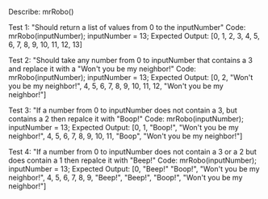 Describe: mrRobo()

Test 1: "Should return a list of values from 0 to the inputNumber"
Code:
mrRobo(inputNumber);
inputNumber = 13;
Expected Output: [0, 1, 2, 3, 4, 5, 6, 7, 8, 9, 10, 11, 12, 13]

Test 2: "Should take any number from 0 to inputNumber that contains a 3 and replace it with a "Won't you be my neighbor!"
Code:
mrRobo(inputNumber);
inputNumber = 13;
Expected Output: [0, 2, "Won't you be my neighbor!", 4, 5, 6, 7, 8, 9, 10, 11, 12, "Won't you be my neighbor!"]

Test 3: "If a number from 0 to inputNumber does not contain a 3, but contains a 2 then repalce it with "Boop!"
Code:
mrRobo(inputNumber);
inputNumber = 13;
Expected Output: [0, 1, "Boop!", "Won't you be my neighbor!", 4, 5, 6, 7, 8, 9, 10, 11, "Boop", "Won't you be my neighbor!"]

Test 4: "If a number from 0 to inputNumber does not contain a 3 or a 2 but does contain a 1 then repalce it with "Beep!"
Code:
mrRobo(inputNumber);
inputNumber = 13;
Expected Output: [0, "Beep!" "Boop!", "Won't you be my neighbor!", 4, 5, 6, 7, 8, 9, "Beep!", "Beep!", "Boop!", "Won't you be my neighbor!"]

